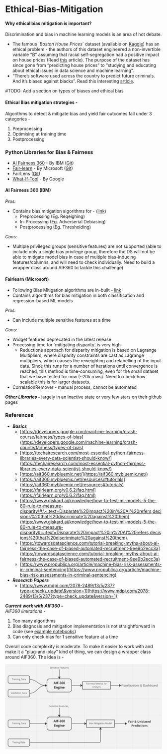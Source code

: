 # Ethical-Bias-Mitigation
#### **Why ethical bias mitigation is important?**

Discrimination and bias in machine learning models is an area of hot debate.

* The famous \`*Boston House Prices*\` dataset (available on [Kaggle](https://www.kaggle.com/datasets/vikrishnan/boston-house-prices)) has an ethical problem \- the authors of this dataset engineered a non-invertible variable "B" assuming that racial self-segregation had a positive impact on house prices (Read [this](https://medium.com/@docintangible/racist-data-destruction-113e3eff54a8) article). The purpose of the dataset has since gone from “predicting house prices” to “studying and educating about ethical issues in data science and machine learning”.  
* “There’s software used across the country to predict future criminals. And it’s biased against blacks”. Read this interesting [article](https://www.propublica.org/article/machine-bias-risk-assessments-in-criminal-sentencing).

\#TODO: Add a section on types of biases and ethical bias

#### **Ethical Bias mitigation strategies \-** 

Algorithms to detect & mitigate bias and yield fair outcomes fall under 3 categories \- 

1. Preprocessing  
2. Optimising at training time  
3. Postprocessing


### **Python Libraries for Bias & Fairness**

* [AI Fairness 360](https://aif360.mybluemix.net/) \- By IBM ([Git](https://github.com/Trusted-AI/AIF360))  
* [Fair-learn](https://fairlearn.org/) \- By Microsoft ([Git](https://github.com/fairlearn/fairlearn))  
* FairLens ([Git](https://github.com/synthesized-io/fairlens))  
* [What-If-Tool](https://pair-code.github.io/what-if-tool/) \- By Google

#### **AI Fairness 360 (IBM)**

*Pros:*

* Contains bias mitigation algorithms for \- ([link](https://github.com/Trusted-AI/AIF360))  
  * Preprocessing (Eg. Reqeighing)  
  * In-Processing (Eg. Adverserial Debiasing)  
  * Postprocessing (Eg. Thresholding)

*Cons:*

* Multiple privileged groups (sensitive features) are not supported (able to include only a single bias privilege group, therefore the DS will not be able to mitigate model bias in case of multiple bias-inducing features/columns, and will need to check individually. Need to build a wrapper class around AIF360 to tackle this challenge)

#### **Fairlearn (Microsoft)**

* Following Bias Mitigation algorithms are in-built \- [link](https://fairlearn.org/v0.8/user_guide/mitigation.html)  
* Contains algorithms for bias mitigation in both classification and regression-based ML models

*Pros:*

* Can include multiple sensitive features at a time

*Cons:*

* Widget features deprecated in the latest release  
* Processing time for \`mitigating disparity\` is very high  
  * Reductions approach for disparity mitigation is based on Lagrange Multipliers, where disparity constraints are cast as Lagrange multipliers, which causes the reweighting and relabelling of the input data. Since this runs for a number of iterations until convergence is reached, this method is time-consuming, even for the small dataset that we have tested for now (\~20k rows). Need to check how scalable this is for larger datasets.  
* CorrelationRemover \- manual process, cannot be automated

***Other Libraries \-*** largely in an Inactive state or very few stars on their github pages

### **References**

* ***Basics***  
  * [https://developers.google.com/machine-learning/crash-course/fairness/types-of-bias](https://developers.google.com/machine-learning/crash-course/fairness/types-of-bias)  
  * [https://techairesearch.com/most-essential-python-fairness-libraries-every-data-scientist-should-know/](https://techairesearch.com/most-essential-python-fairness-libraries-every-data-scientist-should-know/)  
  * [https://aif360.mybluemix.net/](https://aif360.mybluemix.net/)  
  * [https://aif360.mybluemix.net/resources\#tutorials](https://aif360.mybluemix.net/resources#tutorials)  
  * [https://fairlearn.org/v0.6.2/faq.html](https://fairlearn.org/v0.6.2/faq.html)  
  * [https://www.giskard.ai/knowledge/how-to-test-ml-models-5-the-80-rule-to-measure-disparity\#:\~:text=Disparate%20impact%20in%20AI%20refers,decisions%20that%20discriminate%20against%20them](https://www.giskard.ai/knowledge/how-to-test-ml-models-5-the-80-rule-to-measure-disparity#:~:text=Disparate%20impact%20in%20AI%20refers,decisions%20that%20discriminate%20against%20them).  
  * [https://towardsdatascience.com/tutorial-breaking-myths-about-ai-fairness-the-case-of-biased-automated-recruitment-9ee9b2ecc3a](https://towardsdatascience.com/tutorial-breaking-myths-about-ai-fairness-the-case-of-biased-automated-recruitment-9ee9b2ecc3a)  
  * [https://www.propublica.org/article/machine-bias-risk-assessments-in-criminal-sentencing](https://www.propublica.org/article/machine-bias-risk-assessments-in-criminal-sentencing)  
* ***Research Papers***  
  * [https://www.mdpi.com/2078-2489/13/5/237?type=check\_update\&version=1](https://www.mdpi.com/2078-2489/13/5/237?type=check_update&version=1)

***Current work with AIF360 \-***   
*AIF360 limitations \-*

1. Too many algorithms  
2. Bias diagnosis and mitigation implementation is not straightforward in code (see [example notebooks](https://github.com/Trusted-AI/AIF360/tree/master/examples))  
3. Can only check bias for 1 sensitive feature at a time

Overall code complexity is moderate. To make it easier to work with and make it a “plug-and-play” kind of thing, we can design a wrapper class around AIF360. The idea is \-

![Bias & Fairness Framework](./screenshot-1.png)